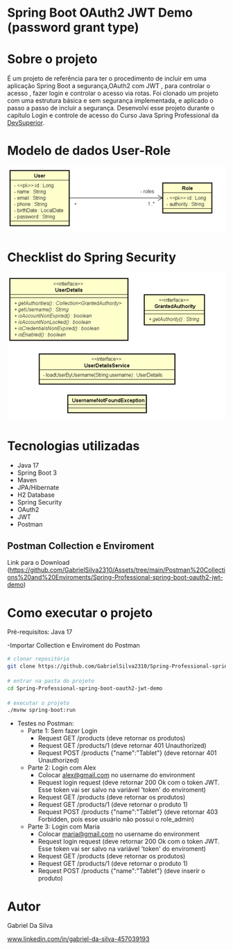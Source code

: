 # Spring Boot OAuth2 JWT Demo (password grant type)


# Sobre o projeto
É um projeto de referência para ter o procedimento de incluir em uma aplicação Spring Boot a segurança,OAuth2 com JWT , para controlar o acesso , fazer login e controlar o acesso via rotas.
Foi clonado um projeto com uma estrutura básica e sem segurança implementada, e aplicado o passo a passo de incluir a segurança.
Desenvolvi esse projeto durante o capítulo Login e controle de acesso do Curso Java Spring Professional da [DevSuperior](https://devsuperior.com.br "Site da DevSuperior").

# Modelo de dados User-Role
![Modelo User-Role](https://github.com/GabrielSilva2310/Assets/blob/main/Images%20spring-boot-oauth2-jwt-demo/Modelo%20de%20Dados%20User-role.png)

# Checklist do Spring Security
![Checklist](https://github.com/GabrielSilva2310/Assets/blob/main/Images%20spring-boot-oauth2-jwt-demo/Checklist%20do%20Spring%20security.png)


# Tecnologias utilizadas
- Java 17
- Spring Boot 3
- Maven
- JPA/Hibernate
- H2 Database
- Spring Security
- OAuth2
- JWT
- Postman

## Postman Collection e Enviroment
Link para o Download (https://github.com/GabrielSilva2310/Assets/tree/main/Postman%20Collections%20and%20Enviroments/Spring-Professional-spring-boot-oauth2-jwt-demo)


# Como executar o projeto

Pré-requisitos: Java 17

-Importar Collection e Enviroment do Postman 

```bash
# clonar repositório
git clone https://github.com/GabrielSilva2310/Spring-Professional-spring-boot-oauth2-jwt-demo.git

# entrar na pasta do projeto
cd Spring-Professional-spring-boot-oauth2-jwt-demo

# executar o projeto
./mvnw spring-boot:run
```

- Testes no Postman:
  - Parte 1: Sem fazer Login
    - Request GET /products (deve retornar os produtos)
    - Request GET /products/1 (deve retornar 401 Unauthorized)
    - Request POST /products {"name":"Tablet"} (deve retornar 401 Unauthorized)
  - Parte 2: Login com Alex
    - Colocar alex@gmail.com no username do environment
    - Request login request (deve retornar 200 Ok com o token JWT. Esse token vai ser salvo na variável 'token' do enviroment)
    - Request GET /products (deve retornar os produtos)
    - Request GET /products/1 (deve retornar o produto 1)
    - Request POST /products {"name":"Tablet"} (deve retornar 403 Forbidden, pois esse usuário não possui o role_admin) 
  - Parte 3: Login com Maria
    - Colocar maria@gmail.com no username do environment
    - Request login request (deve retornar 200 Ok com o token JWT. Esse token vai ser salvo na variável 'token' do enviroment)
    - Request GET /products (deve retornar os produtos)
    - Request GET /products/1 (deve retornar o produto 1)
    - Request POST /products {"name":"Tablet"} (deve inserir o produto) 



# Autor

Gabriel Da Silva 

www.linkedin.com/in/gabriel-da-silva-457039193
